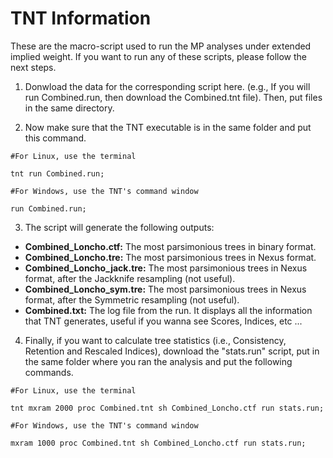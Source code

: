 # TNT Information

These are the macro-script used to run the MP analyses under extended implied weight. If you want to run any of these scripts, please follow the next steps.

1. Donwload the data for the corresponding script here. (e.g., If you will run Combined.run, then download the Combined.tnt file). Then, put files in the same directory.

2. Now make sure that the TNT executable is in the same folder and put this command.

```
#For Linux, use the terminal

tnt run Combined.run;

#For Windows, use the TNT's command window

run Combined.run;

```
3. The script will generate the following outputs:
  - **Combined_Loncho.ctf:** The most parsimonious trees in binary format.
  - **Combined_Loncho.tre:** The most parsimonious trees in Nexus format.
  - **Combined_Loncho_jack.tre:** The most parsimonious trees in Nexus format, after the Jackknife resampling (not useful).
  - **Combined_Loncho_sym.tre:** The most parsimonious trees in Nexus format, after the Symmetric resampling (not useful).
  - **Combined.txt:** The log file from the run. It displays all the information that TNT generates, useful if you wanna see Scores, Indices, etc ...

4. Finally, if you want to calculate tree statistics (i.e., Consistency, Retention and Rescaled Indices), download the "stats.run" script, put in the same folder where you ran the analysis and put the following commands.

```
#For Linux, use the terminal

tnt mxram 2000 proc Combined.tnt sh Combined_Loncho.ctf run stats.run;

#For Windows, use the TNT's command window

mxram 1000 proc Combined.tnt sh Combined_Loncho.ctf run stats.run;

```

